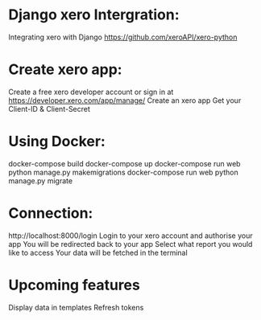 # Django xero Intergration:
Integrating xero with Django  https://github.com/xeroAPI/xero-python 

# Create xero app:
Create a free xero developer account or sign in at https://developer.xero.com/app/manage/ 
Create an xero app
Get your Client-ID & Client-Secret

# Using Docker:
docker-compose build
docker-compose up
docker-compose run web python manage.py makemigrations
docker-compose run web python manage.py migrate

# Connection:
http://localhost:8000/login
Login to your xero account and authorise your app
You will be redirected back to your app
Select what report you would like to access
Your data will be fetched in the terminal

# Upcoming features
Display data in templates
Refresh tokens